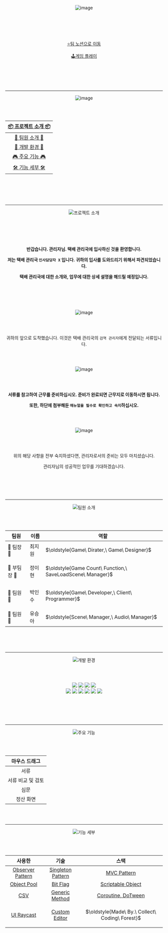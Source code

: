 <div align=center>

![image](https://github.com/user-attachments/assets/ffe12b5e-b82d-41f4-9881-b3820bd1912c)


<br><br>
<br><br>

[⭐팀 노션으로 이동](https://teamsparta.notion.site/2da00c2f0cb146fdbcd9a6b110d43708)

[🕹️게임 플레이](https://yooseunga52.itch.io/whats-in-it)

<br/><br/>
<br><br>

* * *

![image](https://github.com/user-attachments/assets/35144830-2a37-45db-86d8-22acf102920c)

<br><br>

| [ 📦 프로젝트 소개 📦 ]()|
| :---: |
| [ 🦝 팀원 소개 🦝 ](https://github.com/user-attachments/assets/9a867d1e-9a73-4742-ab47-d4ee77acfc10)|
| [💼 개발 환경 💼 ](https://github.com/user-attachments/assets/b93c88fe-e0d5-4ef9-8b74-fac46aaede77)|
| [🎮 주요 기능 🎮](https://github.com/user-attachments/assets/ffff37a6-e040-45b7-9809-4f2b6e08a0cd) |
| [🛠️ 기능 세부 🛠️](https://github.com/user-attachments/assets/f09067bf-875c-4ad4-8e50-fc5e675f7315) |

<br/><br/>
<br/><br/>

* * *

![프로젝트 소개](https://github.com/user-attachments/assets/cc743649-d247-4754-9dbc-c9f35fe7f2b7)

<br/><br/><br/><br/>


**반갑습니다. 관리자님. 택배 관리국에 입사하신 것을 환영합니다.**

**저는 택배 관리국 ``인사담당자 X`` 입니다. 귀하의 입사를 도와드리기 위해서 파견되었습니다.**            

**택배 관리국에 대한 소개와, 업무에 대한 상세 설명을 해드릴 예정입니다.**

<br><br><br/><br/>


![image](https://github.com/user-attachments/assets/7395ff96-7e85-457c-bd76-a6beed3d045e)

<br/><br/>

귀하의 앞으로 도착했습니다. 이것은 택배 관리국의 ``검역 관리자``에게 전달되는 서류입니다.

<br><br>

![image](https://github.com/user-attachments/assets/70c1a4cb-008e-4154-99a4-db2448e6db88)

<br/><br/>

**서류를 참고하여 근무를 준비하십시오. 준비가 완료되면 근무지로 이동하시면 됩니다.**

**또한, 하단에 첨부해둔 ``매뉴얼을 필수로 확인하고 숙지``하십시오.**

<br><br>

![image](https://github.com/user-attachments/assets/2a908700-872b-4bf8-b911-72e12b35b8ea)

<br/><br/>

위의 해당 사항을 전부 숙지하셨다면, 관리자로서의 준비는 모두 마치셨습니다.

관리자님의 성공적인 업무를 기대하겠습니다.

<br/><br/>
<br/><br/>

* * *

![팀원 소개](https://github.com/user-attachments/assets/9a867d1e-9a73-4742-ab47-d4ee77acfc10)

<br/><br/>

| 팀원|이름|역할 |
| ------|---|--- |
| 🦁 팀장 🦁|최지원|<p>$\oldstyle{Game\ Dirater,\ Game\ Designer}$</p> |
| 🐰 부팀장 🐰|정이현|<p>$\oldstyle{Game Count\ Function,\ SaveLoadScene\ Manager}$</p> |
| 🦉 팀원 🦉|박인수|<p>$\oldstyle{Game\ Developer,\ Client\ Programmer}$</p> |
| 🐤 팀원 🐤|유승아|<p>$\oldstyle{Scene\ Manager,\ Audio\ Manager}$</p> |

<br/><br/><br/>


* * *
 
![개발 환경](https://github.com/user-attachments/assets/b93c88fe-e0d5-4ef9-8b74-fac46aaede77)

<br/><br/>

<img src="https://img.shields.io/badge/unity-%23000000.svg?style=flat&logo=unity&logoColor=white"/>
<img src="https://img.shields.io/badge/c%23-%23239120.svg?style=flat&logo=c-sharp&logoColor=white"/>
<img src="https://img.shields.io/badge/AdobePhotoshop-%31A8FF1?style=flat&logo=AdobePhotoshop&logoColor=white"/>
<img src="https://img.shields.io/badge/VisualStudio2022-7239B3.svg?style=flat&logo=VisualStudio2022&logoColor=white"/>

<br/>
<img src="https://img.shields.io/badge/Notion-000000?style=flat&logo=notion&logoColor=white"/>
<img src="https://img.shields.io/badge/Slack-%4A154B?style=flat&logo=slack&logoColor=white"/>
<img src="https://img.shields.io/badge/Canva-00C4CC?style=flat&logo=canva&logoColor=white"/>
<img src="https://img.shields.io/badge/GoogleSheets-34A853?style=flat&logo=GoogleSheets&logoColor=white"/>
<img src="https://img.shields.io/badge/GoogleSlides-FBBC04?style=flat&logo=GoogleSlides&logoColor=white"/>
<img src="https://img.shields.io/badge/Discord-5865F2?style=flat&logo=Discord&logoColor=white"/>



<br/><br/><br/><br/>


* * *

 
![주요 기능](https://github.com/user-attachments/assets/ffff37a6-e040-45b7-9809-4f2b6e08a0cd)

<br/><br/>

| 마우스 드래그 |
| :---: |
| 서류 |
| 서류 비교 및 검토 |
| 심문 |
| 정산 화면 |


   
<br/><br/>

* * *

![기능 세부](https://github.com/user-attachments/assets/f09067bf-875c-4ad4-8e50-fc5e675f7315)

<br/><br/>

| 사용한 | 기술 | 스택 |
| :------: | :------: | :---: |
| [Observer Pattern]() | [Singleton Pattern]()| [MVC Pattern]() |
| [Object Pool]()| [Bit Flag]()| [Scriptable Object]() |
| [CSV]() | [Generic Method]()| [Coroutine, DoTween]() |
| [UI Raycast]() | [Custom Editor]()| <p>$\oldstyle{Made\ By.\ Collect\ Coding\ Forest}$</p>


